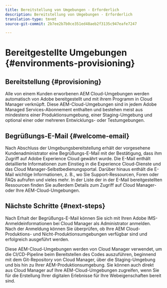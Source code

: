 ```yaml
---
title: Bereitstellung von Umgebungen - Erforderlich
description: Bereitstellung von Umgebungen - Erforderlich
translation-type: tm+mt
source-git-commit: 2b7ee2b7b0ce351ed48aeb2f3135c947eafe7247

---
```



# Bereitgestellte Umgebungen {#environments-provisioning}

## Bereitstellung {#provisioning}

Alle von einem Kunden erworbenen AEM Cloud-Umgebungen werden automatisch von Adobe bereitgestellt und mit ihrem Programm in Cloud Manager verknüpft. Diese AEM-Cloud-Umgebungen sind in jedem Adobe Managed Services-Abonnement enthalten und bestehen meist aus mindestens einer Produktionsumgebung, einer Staging-Umgebung und optional einer oder mehreren Entwicklungs- oder Testumgebungen.

## Begrüßungs-E-Mail {#welcome-email}

Nach Abschluss der Umgebungsbereitstellung erhält der vorgesehene Kundenadministrator eine Begrüßungs-E-Mail mit der Bestätigung, dass ihm Zugriff auf Adobe Experience Cloud gewährt wurde. Die E-Mail enthält detaillierte Informationen zum Einstieg in die Experience Cloud-Dienste und das Cloud Manager-Selbstbedienungsportal. Darüber hinaus enthält die E-Mail wichtige Informationen, z. B., wo Sie Support-Ressourcen, Foren oder FAQs aufrufen und vieles mehr. In der Liste der in der E-Mail bereitgestellten Ressourcen finden Sie außerdem Details zum Zugriff auf Cloud Manager- oder Ihre AEM-Cloud-Umgebungen.

## Nächste Schritte {#next-steps}

Nach Erhalt der Begrüßungs-E-Mail können Sie sich mit Ihren Adobe IMS-Anmeldeinformationen bei Cloud Manager als Administrator anmelden. Nach der Anmeldung können Sie überprüfen, ob Ihre AEM Cloud-Produktions- und Nicht-Produktionsumgebungen verfügbar sind und erfolgreich ausgeführt werden.

Diese AEM-Cloud-Umgebungen werden von Cloud Manager verwendet, um die CI/CD-Pipeline beim Bereitstellen des Codes auszuführen, beginnend mit dem Git-Repository von Cloud Manager, über die Staging-Umgebung und bis hin zu Ihrer AEM-Produktionsumgebung. Sie können auch direkt aus Cloud Manager auf Ihre AEM-Cloud-Umgebungen zugreifen, wenn Sie für die Erstellung Ihrer digitalen Erlebnisse für Ihre Webeigenschaften bereit sind.